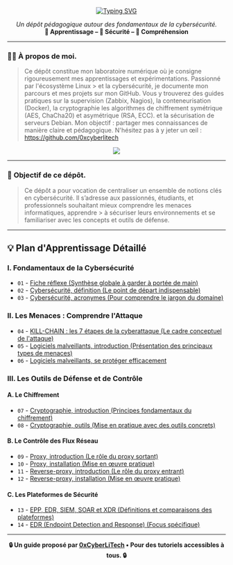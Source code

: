<div align="center">

<a href="https://github.com/0xCyberLiTech">
  <img src="https://readme-typing-svg.herokuapp.com?font=Fira+Code&size=32&pause=1000&color=D14A4A&center=true&vCenter=true&width=650&lines=CYBERSÉCURITÉ;Fondamentaux+%26+Bonnes+Pratiques;Apprendre+•+Comprendre+•+Sécuriser" alt="Typing SVG" />
</a>

<p align="center">
  <em>Un dépôt pédagogique autour des fondamentaux de la cybersécurité.</em><br>
  <b>📘 Apprentissage – 🔐 Sécurité – 🧠 Compréhension</b>
</p>

</div>

---

### 👨‍💻 **À propos de moi.**

> Ce dépôt constitue mon laboratoire numérique où je consigne rigoureusement mes apprentissages et expérimentations. Passionné par l'écosystème Linux > et la cybersécurité, je
> documente mon parcours et mes projets sur mon GitHub. Vous y trouverez des guides pratiques sur la supervision (Zabbix,
> Nagios), la conteneurisation (Docker), la cryptographie les algorithmes de chiffrement symétrique (AES, ChaCha20) et asymétrique (RSA, ECC).  et la
> sécurisation de serveurs Debian. Mon objectif : partager mes connaissances de manière claire et pédagogique. N'hésitez pas à y jeter un œil : https://github.com/0xcyberlitech

<p align="center">
  <a href="https://skillicons.dev">
    <img src="https://skillicons.dev/icons?i=linux,debian,bash,docker,nginx,grafana,prometheus,git,vim" />
  </a>
</p>

---

### 🎯 **Objectif de ce dépôt.**

> Ce dépôt a pour vocation de centraliser un ensemble de notions clés en cybersécurité. Il s’adresse aux passionnés, étudiants, et professionnels souhaitant mieux comprendre les menaces informatiques, apprendre  > à sécuriser leurs environnements et se familiariser avec les concepts et outils de défense.

---

## 💡 **Plan d'Apprentissage Détaillé**

### I. Fondamentaux de la Cybersécurité

- `01` - [Fiche réflexe (Synthèse globale à garder à portée de main)](CYBERSECURITE-01-FICHE-REFLEX.md)
- `02` - [Cybersécurité, définition (Le point de départ indispensable)](CYBERSECURITE-02-definition.md)
- `03` - [Cybersécurité, acronymes (Pour comprendre le jargon du domaine)](CYBERSECURITE-03-ACRONYMES.md)

### II. Les Menaces : Comprendre l'Attaque

- `04` - [KILL-CHAIN : les 7 étapes de la cyberattaque (Le cadre conceptuel de l'attaque)](CYBERSECURITE-04-KILL-CHAIN.md)
- `05` - [Logiciels malveillants, introduction (Présentation des principaux types de menaces)](CYBERSECURITE-05-LOGICIELS-MALVEILLANTS-introduction.md)
- `06` - [Logiciels malveillants, se protéger efficacement](CYBERSECURITE-06-LOGICIELS-MALVEILLANTS-techniques_de_protection.md)

### III. Les Outils de Défense et de Contrôle

#### A. Le Chiffrement

- `07` - [Cryptographie, introduction (Principes fondamentaux du chiffrement)](CYBERSECURITE-07-CRYPTOGRAPHIE-introduction.md)
- `08` - [Cryptographie, outils (Mise en pratique avec des outils concrets)](CYBERSECURITE-08-CRYPTOGRAPHIE-OUTILS-Mise-en-pratique-avec-des-outils-concrets.md)

#### B. Le Contrôle des Flux Réseau

- `09` - [Proxy, introduction (Le rôle du proxy sortant)](CYBERSECURITE-9-PROXY-INTRODUCTION-Le-rôle-du-proxy-sortant.md)
- `10` - [Proxy, installation (Mise en œuvre pratique)](CYBERSECURITE-10-PROXY-INSTALLATION-Mise-en-œuvre-pratique.md)
- `11` - [Reverse-proxy, introduction (Le rôle du proxy entrant)](CYBERSECURITE-11-REVERSE-PROXY-INTRODUCTION-Le-rôle-du-proxy-entrant.md)
- `12` - [Reverse-proxy, installation (Mise en œuvre pratique)](CYBERSECURITE-12-REVERSE-PROXY-INSTALLATION-Mise-en-œuvre-pratique.md)

#### C. Les Plateformes de Sécurité

- `13` - [EPP, EDR, SIEM, SOAR et XDR (Définitions et comparaisons des plateformes)](CYBERSECURITE-13-EPP-EDR-SIEM-SOAR-et-XDR-comprendre-la-différence-entre-ces-acronymes.md)
- `14` - [EDR (Endpoint Detection and Response) (Focus spécifique)](CYBERSECURITE-14-EDR.md)

---

<p align="center">
  <b>🔒 Un guide proposé par <a href="https://github.com/0xCyberLiTech">0xCyberLiTech</a> • Pour des tutoriels accessibles à tous. 🔒</b>
</p>
